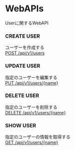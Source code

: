 # WebAPIs
Userに関するWebAPI
### CREATE USER
ユーザーを作成する  
[POST /api/v1/users](./post.md)
### UPDATE USER
指定のユーザーを編集する  
[PUT /api/v1/users/{name}](./put.md)
### DELETE USER
指定のユーザーを削除する  
[DELETE /api/v1/users/{name}](./delete.md)
### SHOW USER
指定のユーザーの情報を取得する  
[GET /api/v1/users/{name}](./get.md)
